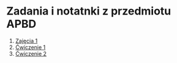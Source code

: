 # Zadania i notatnki z przedmiotu APBD

1. [Zajęcia 1](https://github.com/JakubGrzegorzewski/APBD/tree/main/Lesson1)
2. [Ćwiczenie 1](https://github.com/JakubGrzegorzewski/APBD/tree/main/Task1)
3. [Ćwiczenie 2](https://github.com/JakubGrzegorzewski/APBD/tree/main/Task2)
